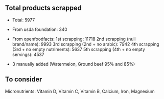 ## Total products scrapped

-   Total: 5977

-   From usda foundation: 340

-   From openfoodfacts:
    1st scrapping: 11718
    2nd scrapping (null brand/name): 9993
    3rd scrapping (2nd + no arabic): 7942
    4th scrapping (3rd + no empty nutriments): 5637
    5th scrapping (4th + no empty servings): 4537

-   3 manually added (Watermelon, Ground beef 95% and 85%)

## To consider

Micronutrients: Vitamin D, Vitamin C, Vitamin B, Calcium, Iron, Magnesium
